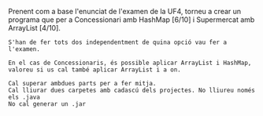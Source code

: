 Prenent com a base l'enunciat de l'examen de la UF4, torneu a crear un programa que per a Concessionari amb HashMap [6/10] i Supermercat amb ArrayList [4/10].

    S'han de fer tots dos independentment de quina opció vau fer a l'examen.

    En el cas de Concessionaris, és possible aplicar ArrayList i HashMap, valoreu si us cal també aplicar ArrayList i a on.

    Cal superar ambdues parts per a fer mitja.
    Cal lliurar dues carpetes amb cadascú dels projectes. No lliureu només els .java
    No cal generar un .jar
